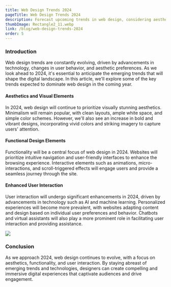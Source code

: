 ```yaml
---
title: Web Design Trends 2024
pageTitle: Web Design Trends 2024
description: Forecast upcoming trends in web design, considering aesthetics, functionality, and user interaction.
thumbImage: Rectangle2_11.webp
link: /blog/web-design-trends-2024
order: 5
---
```


### Introduction
Web design trends are constantly evolving, driven by advancements in technology, changes in user behavior, and aesthetic preferences. As we look ahead to 2024, it's essential to anticipate the emerging trends that will shape the digital landscape. In this article, we'll explore some of the key trends expected to dominate web design in the coming year.

#### Aesthetics and Visual Elements
In 2024, web design will continue to prioritize visually stunning aesthetics. Minimalism will remain popular, with clean layouts, ample white space, and simple color schemes. However, we'll also see an increase in bold and vibrant designs, incorporating vivid colors and striking imagery to capture users' attention.

#### Functional Design Elements
Functionality will be a central focus of web design in 2024. Websites will prioritize intuitive navigation and user-friendly interfaces to enhance the browsing experience. Interactive elements such as animations, micro-interactions, and scroll-triggered effects will engage users and provide a seamless journey through the site.

#### Enhanced User Interaction
User interaction will undergo significant enhancements in 2024, driven by advancements in technology such as AI and machine learning. Personalized experiences will become more prevalent, with websites adapting content and design based on individual user preferences and behavior. Chatbots and virtual assistants will also play a more prominent role in facilitating user interaction and providing assistance.

![](/assets/images/Rectangle2_11.webp)

### Conclusion
As we approach 2024, web design continues to evolve, with a focus on aesthetics, functionality, and user interaction. By staying abreast of emerging trends and technologies, designers can create compelling and immersive digital experiences that captivate audiences and drive engagement.